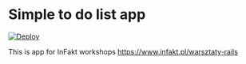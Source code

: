 # Simple to do list app
[![Deploy](https://www.herokucdn.com/deploy/button.png)](https://secure-dawn-30690.herokuapp.com/)

This is app for InFakt workshops https://www.infakt.pl/warsztaty-rails

